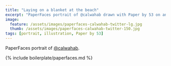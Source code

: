 ```yaml
---
title: "Laying on a blanket at the beach"
excerpt: "PaperFaces portrait of @calwahab drawn with Paper by 53 on an iPad."
image: 
  feature: /assets/images/paperfaces-calwahab-twitter-lg.jpg
  thumb: /assets/images/paperfaces-calwahab-twitter-150.jpg
tags: [portrait, illustration, Paper by 53]
---
```


PaperFaces portrait of [@calwahab](http://twitter.com/calwahab).

{% include boilerplate/paperfaces.md %}